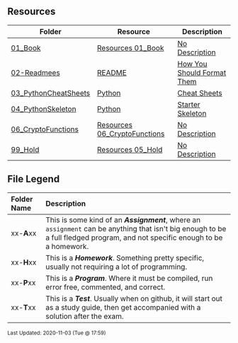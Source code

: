 ## Resources
| Folder | Resource | Description|
 | ------------|------------|------------|
 | [01_Book](https://github.com/rugbyprof/4663-Cryptography/tree/master/Resources/01_Book) | [ Resources 01_Book ](https://github.com/rugbyprof/4663-Cryptography/tree/master/Resources/01_Book) | [ No Description](https://github.com/rugbyprof/4663-Cryptography/tree/master/Resources/01_Book) | [N/A](https://github.com/rugbyprof/4663-Cryptography/tree/master/Resources/01_Book) |
 | [02-Readmees](https://github.com/rugbyprof/4663-Cryptography/tree/master/Resources/02-Readmees) | [ README ](https://github.com/rugbyprof/4663-Cryptography/tree/master/Resources/02-Readmees) | [ How You Should Format Them](https://github.com/rugbyprof/4663-Cryptography/tree/master/Resources/02-Readmees) | [02-Readmees](https://github.com/rugbyprof/4663-Cryptography/tree/master/Resources/02-Readmees) | [ General Idea](https://github.com/rugbyprof/4663-Cryptography/tree/master/Resources/02-Readmees) | [02-Readmees](https://github.com/rugbyprof/4663-Cryptography/tree/master/Resources/02-Readmees) | [ README's For UVA Assignments](https://github.com/rugbyprof/4663-Cryptography/tree/master/Resources/02-Readmees) | [02-Readmees](https://github.com/rugbyprof/4663-Cryptography/tree/master/Resources/02-Readmees) | [ Example Assignment README](https://github.com/rugbyprof/4663-Cryptography/tree/master/Resources/02-Readmees) | [02-Readmees](https://github.com/rugbyprof/4663-Cryptography/tree/master/Resources/02-Readmees) | [ 111734 ](https://github.com/rugbyprof/4663-Cryptography/tree/master/Resources/02-Readmees) | [ Hectic Pyranomax Syndicated Hexogram](https://github.com/rugbyprof/4663-Cryptography/tree/master/Resources/02-Readmees) | [02-Readmees](https://github.com/rugbyprof/4663-Cryptography/tree/master/Resources/02-Readmees) | [ Peggy Sue](https://github.com/rugbyprof/4663-Cryptography/tree/master/Resources/02-Readmees) | [02-Readmees](https://github.com/rugbyprof/4663-Cryptography/tree/master/Resources/02-Readmees) | [ Description:](https://github.com/rugbyprof/4663-Cryptography/tree/master/Resources/02-Readmees) | [02-Readmees](https://github.com/rugbyprof/4663-Cryptography/tree/master/Resources/02-Readmees) | [ Files](https://github.com/rugbyprof/4663-Cryptography/tree/master/Resources/02-Readmees) | [02-Readmees](https://github.com/rugbyprof/4663-Cryptography/tree/master/Resources/02-Readmees) | [|      | File                       | Description                                                |](https://github.com/rugbyprof/4663-Cryptography/tree/master/Resources/02-Readmees) | [02-Readmees](https://github.com/rugbyprof/4663-Cryptography/tree/master/Resources/02-Readmees) | [ Instructions](https://github.com/rugbyprof/4663-Cryptography/tree/master/Resources/02-Readmees) | [02-Readmees](https://github.com/rugbyprof/4663-Cryptography/tree/master/Resources/02-Readmees) | [ Sources](https://github.com/rugbyprof/4663-Cryptography/tree/master/Resources/02-Readmees) | [N/A](https://github.com/rugbyprof/4663-Cryptography/tree/master/Resources/02-Readmees) |
 | [03_PythonCheatSheets](https://github.com/rugbyprof/4663-Cryptography/tree/master/Resources/03_PythonCheatSheets) | [ Python ](https://github.com/rugbyprof/4663-Cryptography/tree/master/Resources/03_PythonCheatSheets) | [ Cheat Sheets](https://github.com/rugbyprof/4663-Cryptography/tree/master/Resources/03_PythonCheatSheets) | [03_PythonCheatSheets](https://github.com/rugbyprof/4663-Cryptography/tree/master/Resources/03_PythonCheatSheets) | [ Files](https://github.com/rugbyprof/4663-Cryptography/tree/master/Resources/03_PythonCheatSheets) | [03_PythonCheatSheets](https://github.com/rugbyprof/4663-Cryptography/tree/master/Resources/03_PythonCheatSheets) | [|      | File                                                   | Description                             |](https://github.com/rugbyprof/4663-Cryptography/tree/master/Resources/03_PythonCheatSheets) | [N/A](https://github.com/rugbyprof/4663-Cryptography/tree/master/Resources/03_PythonCheatSheets) |
 | [04_PythonSkeleton](https://github.com/rugbyprof/4663-Cryptography/tree/master/Resources/04_PythonSkeleton) | [ Python ](https://github.com/rugbyprof/4663-Cryptography/tree/master/Resources/04_PythonSkeleton) | [ Starter Skeleton](https://github.com/rugbyprof/4663-Cryptography/tree/master/Resources/04_PythonSkeleton) | [04_PythonSkeleton](https://github.com/rugbyprof/4663-Cryptography/tree/master/Resources/04_PythonSkeleton) | [ Preferred Method](https://github.com/rugbyprof/4663-Cryptography/tree/master/Resources/04_PythonSkeleton) | [04_PythonSkeleton](https://github.com/rugbyprof/4663-Cryptography/tree/master/Resources/04_PythonSkeleton) | [ Not Good](https://github.com/rugbyprof/4663-Cryptography/tree/master/Resources/04_PythonSkeleton) | [04_PythonSkeleton](https://github.com/rugbyprof/4663-Cryptography/tree/master/Resources/04_PythonSkeleton) | [input_file="plaintext.txt"   what if I want to run a different file? Change source code I guess.](https://github.com/rugbyprof/4663-Cryptography/tree/master/Resources/04_PythonSkeleton) | [04_PythonSkeleton](https://github.com/rugbyprof/4663-Cryptography/tree/master/Resources/04_PythonSkeleton) | [output_file="encrypted.txt"  wait, what if I'm decrypting? Create another variable "output_decrypt_file" and then](https://github.com/rugbyprof/4663-Cryptography/tree/master/Resources/04_PythonSkeleton) | [04_PythonSkeleton](https://github.com/rugbyprof/4663-Cryptography/tree/master/Resources/04_PythonSkeleton) | [ we can add more variables like "input_cipher_text" or "output_plaintext" etc etc etc.](https://github.com/rugbyprof/4663-Cryptography/tree/master/Resources/04_PythonSkeleton) | [04_PythonSkeleton](https://github.com/rugbyprof/4663-Cryptography/tree/master/Resources/04_PythonSkeleton) | [method="encrypting"          to decrypt: edit file and change this line! Also rename all your variables for in and](https://github.com/rugbyprof/4663-Cryptography/tree/master/Resources/04_PythonSkeleton) | [04_PythonSkeleton](https://github.com/rugbyprof/4663-Cryptography/tree/master/Resources/04_PythonSkeleton) | [ out files so they make sense.](https://github.com/rugbyprof/4663-Cryptography/tree/master/Resources/04_PythonSkeleton) | [04_PythonSkeleton](https://github.com/rugbyprof/4663-Cryptography/tree/master/Resources/04_PythonSkeleton) | [shift_value=3                you see the point yet?](https://github.com/rugbyprof/4663-Cryptography/tree/master/Resources/04_PythonSkeleton) | [04_PythonSkeleton](https://github.com/rugbyprof/4663-Cryptography/tree/master/Resources/04_PythonSkeleton) | [ Worst Method](https://github.com/rugbyprof/4663-Cryptography/tree/master/Resources/04_PythonSkeleton) | [04_PythonSkeleton](https://github.com/rugbyprof/4663-Cryptography/tree/master/Resources/04_PythonSkeleton) | [ Files](https://github.com/rugbyprof/4663-Cryptography/tree/master/Resources/04_PythonSkeleton) | [04_PythonSkeleton](https://github.com/rugbyprof/4663-Cryptography/tree/master/Resources/04_PythonSkeleton) | [|      | File                       | Description                         |](https://github.com/rugbyprof/4663-Cryptography/tree/master/Resources/04_PythonSkeleton) | [N/A](https://github.com/rugbyprof/4663-Cryptography/tree/master/Resources/04_PythonSkeleton) |
 | [06_CryptoFunctions](https://github.com/rugbyprof/4663-Cryptography/tree/master/Resources/06_CryptoFunctions) | [ Resources 06_CryptoFunctions ](https://github.com/rugbyprof/4663-Cryptography/tree/master/Resources/06_CryptoFunctions) | [ No Description](https://github.com/rugbyprof/4663-Cryptography/tree/master/Resources/06_CryptoFunctions) | [N/A](https://github.com/rugbyprof/4663-Cryptography/tree/master/Resources/06_CryptoFunctions) |
 | [99_Hold](https://github.com/rugbyprof/4663-Cryptography/tree/master/Resources/99_Hold) | [ Resources 05_Hold ](https://github.com/rugbyprof/4663-Cryptography/tree/master/Resources/99_Hold) | [ No Description](https://github.com/rugbyprof/4663-Cryptography/tree/master/Resources/99_Hold) | [N/A](https://github.com/rugbyprof/4663-Cryptography/tree/master/Resources/99_Hold) |
 
    
## File Legend

| Folder Name | Description |
|:-----------|:-------------|
|xx-**A**xx | This is some kind of an ***Assignment***, where an `assignment` can be anything that isn't big enough to be a full fledged program, and not specific enough to be a homework. |
|xx-**H**xx | This is a ***Homework***. Something pretty specific, usually not requiring a lot of programming. |
|xx-**P**xx | This is a ***Program***. Where it must be compiled, run error free, commented, and correct. |
|xx-**T**xx | This is a ***Test***. Usually when on github, it will start out as a study guide, then get accompanied with a solution after the exam. |

    
<sup>Last Updated: 2020-11-03 (Tue @ 17:59)</sup>